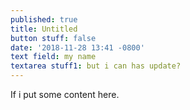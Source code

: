 ```yaml
---
published: true
title: Untitled
button stuff: false
date: '2018-11-28 13:41 -0800'
text field: my name
textarea stuff1: but i can has update?
---
```

If i put some content here.
